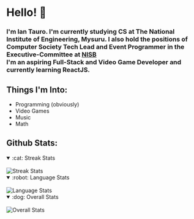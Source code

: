 # Hello! :wave:

### I'm Ian Tauro. I'm currently studying CS at The National Institute of Engineering, Mysuru. I also hold the positions of Computer Society Tech Lead and Event Programmer in the Executive-Committee at <a href="https://www.nisb.in" target="_blank">NISB</a><br>I'm an aspiring Full-Stack and Video Game Developer and currently learning ReactJS.
## Things I'm Into:

<ul>
  <li>Programming (obviously)</li>
  <li>Video Games</li>
  <li>Music</li>
  <li>Math</li>
</ul>

## Github Stats: 

<details open>
<summary>:cat: Streak Stats</summary>
<div>&nbsp;</div>
<img src="https://streak-stats.demolab.com?user=notvalproate&theme=tokyonight&hide_border=true&border_radius=40&fire=1A9871" alt="Streak Stats" >
</details>
<details open>
<summary>:robot: Language Stats</summary>
<div>&nbsp;</div>
<img src="https://github-readme-stats.vercel.app/api/top-langs/?username=notvalproate&theme=tokyonight&hide_border=true&border_radius=30" alt="Language Stats">
</details>
<details open>
<summary>:dog: Overall Stats</summary>
<div>&nbsp;</div>
<img src="https://github-readme-stats.vercel.app/api?username=notvalproate&show_icons=true&theme=tokyonight&hide_border=true&border_radius=30" alt="Overall Stats">
</details>
